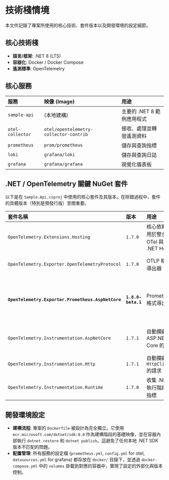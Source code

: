 # 技術棧情境

本文件記錄了專案所使用的核心技術、套件版本以及開發環境的設定細節。

## 核心技術棧
- **語言/框架**: .NET 8 (LTS)
- **容器化**: Docker / Docker Compose
- **遙測標準**: OpenTelemetry

## 核心服務
| 服務 | 映像 (Image) | 用途 |
| :--- | :--- | :--- |
| `sample-api` | (本地建構) | 主要的 .NET 8 範例應用程式 |
| `otel-collector` | `otel/opentelemetry-collector-contrib` | 接收、處理並轉發遙測資料 |
| `prometheus` | `prom/prometheus` | 儲存與查詢指標 |
| `loki` | `grafana/loki` | 儲存與查詢日誌 |
| `grafana` | `grafana/grafana` | 視覺化儀表板 |

## .NET / OpenTelemetry 關鍵 NuGet 套件
以下是在 `Sample.Api.csproj` 中使用的核心套件及其版本。在除錯過程中，套件的具體版本（特別是預發行版）至關重要。

| 套件名稱 | 版本 | 用途 | 備註 |
| :--- | :--- | :--- | :--- |
| `OpenTelemetry.Extensions.Hosting` | `1.7.0` | 核心依賴，用於整合 OTel 與 .NET Host | |
| `OpenTelemetry.Exporter.OpenTelemetryProtocol` | `1.7.0` | OTLP 格式導出器 | 將資料發送到 Otel Collector |
| **`OpenTelemetry.Exporter.Prometheus.AspNetCore`** | **`1.8.0-beta.1`** | Prometheus 格式導出器 | **關鍵**：必須使用此預發行版才可成功還原依賴。 |
| `OpenTelemetry.Instrumentation.AspNetCore` | `1.7.1` | 自動攔截 ASP.NET Core 的請求 | 產生 Traces 和 Metrics |
| `OpenTelemetry.Instrumentation.Http` | `1.7.1` | 自動攔截 `HttpClient` 的請求 | |
| `OpenTelemetry.Instrumentation.Runtime` | `1.7.0` | 收集 .NET 執行階段的指標 | 例如 GC、JIT 等 |

## 開發環境設定
- **建構流程**: 專案的 `Dockerfile` 被設計為完全獨立。它使用 `mcr.microsoft.com/dotnet/sdk:8.0` 作為建構階段的基礎映像，並在容器內部執行 `dotnet restore` 和 `dotnet publish`。這避免了任何本地 .NET SDK 版本不匹配的問題。
- **配置管理**: 所有服務的設定檔 (`prometheus.yml`, `config.yml` for otel, `datasources.yml` for grafana) 都存放在 `docker/` 目錄下，並透過 `docker-compose.yml` 中的 `volumes` 掛載到對應的容器中，實現了設定的外部化與版本控制。 